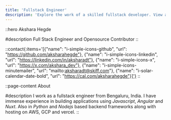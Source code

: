 ```yaml
---
title: 'Fullstack Engineer'
description: 'Explore the work of a skilled fullstack developer. View a diverse range of projects showcasing expertise in front-end, back-end, and database development. Discover how this developer can bring your ideas to life with clean code, intuitive design, and seamless functionality'
---
```


::hero
Akshara Hegde

#description
Full Stack Engineer and Opensource Contributor
::

::contact{:items='[{"name": "i-simple-icons-github", "url": "https://github.com/aksharahegde"}, {"name": "i-simple-icons-linkedin", "url": "https://linkedin.com/in/aksharadt"}, {"name": "i-simple-icons-x", "url": "https://x.com/akshara_dev"}, {"name": "i-simple-icons-minutemailer", "url": "mailto:aksharadt@skiff.com"}, {"name": "i-solar-calendar-date-bold", "url": "https://cal.com/aksharahegde"}]'}
::

::page-content
About

#description
I work as a fullstack engineer from Bengaluru, India.
I have immense experience in building applications using *Javascript*, *Angular* and *Nuxt*. Also in *Python* and *Nodejs* based backend frameworks along with hosting on AWS, GCP and vercel.
::
